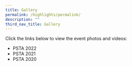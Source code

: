 ```yaml
---
title: Gallery
permalink: /highlights/permalink/
description: ""
third_nav_title: Gallery
---
```


Click the links below to view the event photos and videos:

* PSTA 2022
* PSTA 2021
* PSTA 2020